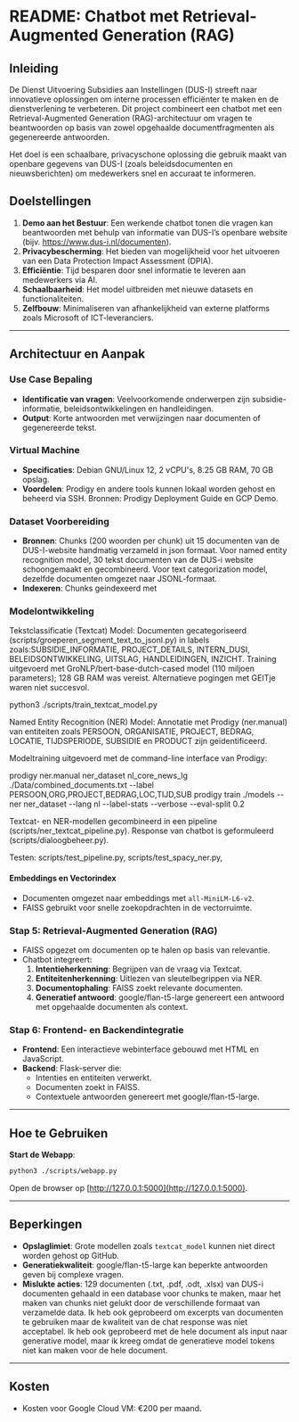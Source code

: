 # README: Chatbot met Retrieval-Augmented Generation (RAG)

## Inleiding
De Dienst Uitvoering Subsidies aan Instellingen (DUS-I) streeft naar innovatieve oplossingen om interne processen efficiënter te maken en de dienstverlening te verbeteren. Dit project combineert een chatbot met een Retrieval-Augmented Generation (RAG)-architectuur om vragen te beantwoorden op basis van zowel opgehaalde documentfragmenten als gegenereerde antwoorden.

Het doel is een schaalbare, privacyschone oplossing die gebruik maakt van openbare gegevens van DUS-I (zoals beleidsdocumenten en nieuwsberichten) om medewerkers snel en accuraat te informeren.

## Doelstellingen

1. **Demo aan het Bestuur**: Een werkende chatbot tonen die vragen kan beantwoorden met behulp van informatie van DUS-I’s openbare website (bijv. https://www.dus-i.nl/documenten).
2. **Privacybescherming**: Het bieden van mogelijkheid voor het uitvoeren van een Data Protection Impact Assessment (DPIA).
3. **Efficiëntie**: Tijd besparen door snel informatie te leveren aan medewerkers via AI.
4. **Schaalbaarheid**: Het model uitbreiden met nieuwe datasets en functionaliteiten.
5. **Zelfbouw**: Minimaliseren van afhankelijkheid van externe platforms zoals Microsoft of ICT-leveranciers.

---

## Architectuur en Aanpak

### Use Case Bepaling
- **Identificatie van vragen**: Veelvoorkomende onderwerpen zijn subsidie-informatie, beleidsontwikkelingen en handleidingen.
- **Output**: Korte antwoorden met verwijzingen naar documenten of gegenereerde tekst.

### Virtual Machine
- **Specificaties**: Debian GNU/Linux 12, 2 vCPU's, 8.25 GB RAM, 70 GB opslag.
- **Voordelen**: Prodigy en andere tools kunnen lokaal worden gehost en beheerd via SSH.
Bronnen: Prodigy Deployment Guide en GCP Demo.

### Dataset Voorbereiding
- **Bronnen**: Chunks (200 woorden per chunk) uit 15 documenten van de DUS-I-website handmatig verzameld in json formaat. Voor named entity recognition model, 30 tekst documenten van de DUS-i website schoongemaakt en gecombineerd. Voor text categorization model, dezelfde documenten omgezet naar JSONL-formaat.   
- **Indexeren**: Chunks geindexeerd met 

### Modelontwikkeling
Tekstclassificatie (Textcat) Model:  Documenten gecategoriseerd (scripts/groeperen_segment_text_to_jsonl.py) in labels zoals:SUBSIDIE_INFORMATIE, PROJECT_DETAILS, INTERN_DUSI, BELEIDSONTWIKKELING, UITSLAG, HANDLEIDINGEN, INZICHT. Training uitgevoerd met GroNLP/bert-base-dutch-cased model (110 miljoen parameters); 128 GB RAM was vereist. Alternatieve pogingen met GEITje waren niet succesvol.

python3 ./scripts/train_textcat_model.py

Named Entity Recognition (NER) Model: Annotatie met Prodigy (ner.manual) van entiteiten zoals PERSOON, ORGANISATIE, PROJECT, BEDRAG, LOCATIE, TIJDSPERIODE, SUBSIDIE en PRODUCT zijn geïdentificeerd.

Modeltraining uitgevoerd met de command-line interface van Prodigy:

prodigy ner.manual ner_dataset nl_core_news_lg ./Data/combined_documents.txt --label PERSOON,ORG,PROJECT,BEDRAG,LOC,TIJD,SUB
prodigy train ./models --ner ner_dataset --lang nl --label-stats --verbose --eval-split 0.2

Textcat- en NER-modellen gecombineerd in een pipeline (scripts/ner_textcat_pipeline.py). Response van chatbot is geformuleerd (scripts/dialoogbeheer.py).

Testen: scripts/test_pipeline.py, scripts/test_spacy_ner.py,

#### Embeddings en Vectorindex
- Documenten omgezet naar embeddings met `all-MiniLM-L6-v2`.
- FAISS gebruikt voor snelle zoekopdrachten in de vectorruimte.

### Stap 5: Retrieval-Augmented Generation (RAG)
- FAISS opgezet om documenten op te halen op basis van relevantie.
- Chatbot integreert:
  1. **Intentieherkenning**: Begrijpen van de vraag via Textcat.
  2. **Entiteitenherkenning**: Uitlezen van sleutelbegrippen via NER.
  3. **Documentophaling**: FAISS zoekt relevante documenten.
  4. **Generatief antwoord**: google/flan-t5-large genereert een antwoord met opgehaalde documenten als context.

### Stap 6: Frontend- en Backendintegratie
- **Frontend**: Een interactieve webinterface gebouwd met HTML en JavaScript.
- **Backend**: Flask-server die:
  - Intenties en entiteiten verwerkt.
  - Documenten zoekt in FAISS.
  - Contextuele antwoorden genereert met google/flan-t5-large.

---

## Hoe te Gebruiken

**Start de Webapp**:
   ```bash
   python3 ./scripts/webapp.py
   ```
   Open de browser op [http://127.0.0.1:5000](http://127.0.0.1:5000).

---

## Beperkingen

- **Opslaglimiet**: Grote modellen zoals `textcat_model` kunnen niet direct worden gehost op GitHub.
- **Generatiekwaliteit**: google/flan-t5-large kan beperkte antwoorden geven bij complexe vragen.
- **Mislukte acties**: 129 documenten (.txt, .pdf, .odt, .xlsx) van DUS-i documenten gehaald in een database voor chunks te maken, maar het maken van chunks niet gelukt door de verschillende formaat van verzamelde data. Ik heb ook geprobeerd om excerpts van documenten te gebruiken maar de kwaliteit van de chat response was niet acceptabel. Ik heb ook geprobeerd met de hele document als input naar generative model, maar ik kreeg omdat de generatieve model tokens niet kan maken voor de hele document.

---

## Kosten
- Kosten voor Google Cloud VM: €200 per maand.